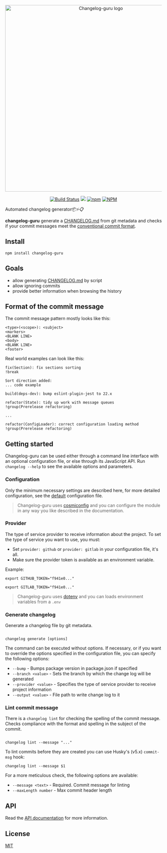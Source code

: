 <p align="center"><img width="600" src="https://cdn.jsdelivr.net/gh/keindev/changelog-guru/media/logo.svg" alt="Changelog-guru logo"></p>

<p align="center">
    <a href="https://github.com/keindev/changelog-guru/actions"><img src="https://github.com/keindev/changelog-guru/actions/workflows/build.yml/badge.svg" alt="Build Status"></a>
    <a href="https://codecov.io/gh/keindev/changelog-guru"><img src="https://codecov.io/gh/keindev/changelog-guru/branch/master/graph/badge.svg" /></a>
    <a href="https://www.npmjs.com/package/changelog-guru"><img alt="npm" src="https://img.shields.io/npm/v/changelog-guru.svg"></a>
    <a href="https://www.npmjs.com/package/changelog-guru"><img alt="NPM" src="https://img.shields.io/npm/l/changelog-guru.svg"></a>
</p>

Automated changelog generator:package::zap::clipboard:

**changelog-guru** generate a [CHANGELOG.md](CHANGELOG.md) from git metadata and checks if your commit messages meet the [conventional commit format](https://www.conventionalcommits.org/).

## Install

```console
npm install changelog-guru
```

## Goals

- allow generating [CHANGELOG.md](CHANGELOG.md) by script
- allow ignoring commits
- provide better information when browsing the history

## Format of the commit message

The commit message pattern mostly looks like this:

```
<type>(<scope>): <subject>
<markers>
<BLANK LINE>
<body>
<BLANK LINE>
<footer>
```

Real world examples can look like this:

```
fix(Section): fix sections sorting
!break

Sort direction added:
... code example
```

```
build(deps-dev): bump eslint-plugin-jest to 22.x
```

```
refactor(State): tidy up work with message queues
!group(Prerelease refactoring)

...

refactor(ConfigLoader): correct configuration loading method
!group(Prerelease refactoring)
```

## Getting started

Changelog-guru can be used either through a command line interface with an optional configuration file, or else through its JavaScript API. Run `changelog --help` to see the available options and parameters.

### Configuration

Only the minimum necessary settings are described here, for more detailed configuration, see the [default](.changelogrc.default.yaml) configuration file.

> Changelog-guru uses [cosmiconfig](https://www.npmjs.com/package/cosmiconfig) and you can configure the module in any way you like described in the documentation.

### Provider

The type of service provider to receive information about the project. To set the type of service you want to use, you must:

- Set `provider: github` or `provider: gitlab` in your configuration file, it's all.
- Make sure the provider token is available as an environment variable.

Example:

```
export GITHUB_TOKEN="f941e0..."

export GITLAB_TOKEN="f941e0..."
```

> Changelog-guru uses [dotenv](https://www.npmjs.com/package/dotenv) and you can loads environment variables from a `.env`

### Generate changelog

Generate a changelog file by git metadata.

```

changelog generate [options]

```

The command can be executed without options. If necessary, or if you want to override the options specified in the configuration file, you can specify the following options:

- `--bump` - Bumps package version in package.json if specified
- `--branch <value>` - Sets the branch by which the change log will be generated
- `--provider <value>` - Specifies the type of service provider to receive project information
- `--output <value>` - File path to write change log to it

### Lint commit message

There is a `changelog lint` for checking the spelling of the commit message. Checks compliance with the format and spelling in the subject of the commit.

```

changelog lint --message "..."

```

To lint commits before they are created you can use Husky's (v5.x) `commit-msg` hook:

```console
changelog lint --message $1
```

For a more meticulous check, the following options are available:

- `--message <text>` - Required. Commit message for linting
- `--maxLength number` - Max commit header length

## API

Read the [API documentation](docs/api/index.md) for more information.

## License

[MIT](LICENSE)
